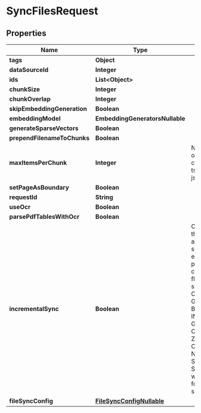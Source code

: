 

# SyncFilesRequest


## Properties

| Name | Type | Description | Notes |
|------------ | ------------- | ------------- | -------------|
|**tags** | **Object** |  |  [optional] |
|**dataSourceId** | **Integer** |  |  |
|**ids** | **List&lt;Object&gt;** |  |  |
|**chunkSize** | **Integer** |  |  [optional] |
|**chunkOverlap** | **Integer** |  |  [optional] |
|**skipEmbeddingGeneration** | **Boolean** |  |  [optional] |
|**embeddingModel** | **EmbeddingGeneratorsNullable** |  |  [optional] |
|**generateSparseVectors** | **Boolean** |  |  [optional] |
|**prependFilenameToChunks** | **Boolean** |  |  [optional] |
|**maxItemsPerChunk** | **Integer** | Number of objects per chunk. For csv, tsv, xlsx, and json files only. |  [optional] |
|**setPageAsBoundary** | **Boolean** |  |  [optional] |
|**requestId** | **String** |  |  [optional] |
|**useOcr** | **Boolean** |  |  [optional] |
|**parsePdfTablesWithOcr** | **Boolean** |  |  [optional] |
|**incrementalSync** | **Boolean** | Only sync files if they have not already been synced or if the embedding properties have changed.         This flag is currently supported by ONEDRIVE, GOOGLE_DRIVE, BOX, DROPBOX, INTERCOM, GMAIL, OUTLOOK, ZENDESK, CONFLUENCE, NOTION, SHAREPOINT, SERVICENOW. It will be ignored for other data sources. |  [optional] |
|**fileSyncConfig** | [**FileSyncConfigNullable**](FileSyncConfigNullable.md) |  |  [optional] |



